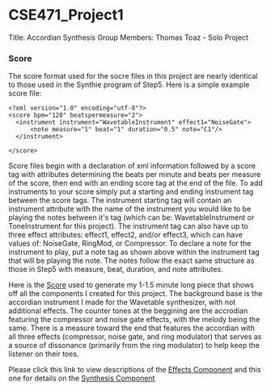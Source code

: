 # CSE471_Project1
Title: Accordian Synthesis
Group Members: Thomas Toaz - Solo Project

### Score
The score format used for the socre files in this project are nearly identical to those used in the Synthie program of Step5. Here is a simple example score file:
```
<?xml version="1.0" encoding="utf-8"?>
<score bpm="120" beatspermeasure="2">
  <instrument instrument="WavetableInstrument" effect1="NoiseGate">
	  <note measure="1" beat="1" duration="0.5" note="C1"/>
  </instrument>

</score>
```
Score files begin with a declaration of xml information followed by a score tag with attributes determining the beats per minute and beats per measure of the score, then end with an ending score tag at the end of the file. To add instruments to your score simply put a starting and ending instrument tag between the score tags. The instrument starting tag will contain an instrument attribute with the name of the instrument you would like to be playing the notes between it's tag (which can be: WavetableInstrument or ToneInstrument for this project). The instrument tag can also have up to three effect attributes: effect1, effect2, and/or effect3, which can have values of: NoiseGate, RingMod, or Compressor. To declare a note for the instrument to play, put a note tag as shown above within the instrument tag that will be playing the note. The notes follow the exact same structure as those in Step5 with measure, beat, duration, and note attributes.

Here is the [Score](Song.score) used to generate my 1-1.5 minute long piece that shows off all the components I created for this project. The background base is the accordian instrument I made for the Wavetable synthesizer, with not additional effects. The counter tones at the beggining are the accrodian featuring the compressor and noise gate effects, with the melody being the same. There is a measure toward the end that features the accordian with all three effects (compressor, noise gate, and ring modulator) that serves as a source of dissonance (primarily from the ring modulator) to help keep the listener on their toes. 

Please click this link to view descriptions of the [Effects Component](effects.md) and this one for details on the [Synthesis Component](synthesis.md)

